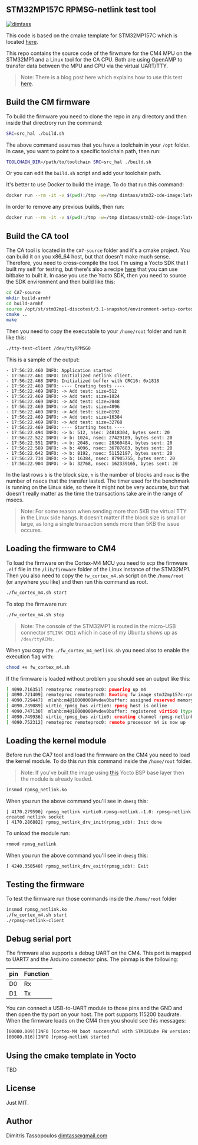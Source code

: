 STM32MP157C RPMSG-netlink test tool
----

[![dimtass](https://circleci.com/gh/dimtass/stm32mp1-cmake-rpmsg-test.svg?style=svg)](https://circleci.com/gh/dimtass/stm32mp1-cmake-rpmsg-test)

This code is based on the cmake template for STM32MP157C which is located [here](https://github.com/dimtass/stm32mp1-cmake-template).

This repo contains the source code of the firwmare for the CM4 MPU on the STM32MP1
and a Linux tool for the CA CPU. Both are using OpenAMP to transfer data between
the MPU and CPU via the virtual UART/TTY.

> Note: There is a blog post here which explains how to use this test [here](https://www.stupid-projects.com/benchmarking-the-stm32mp1-ipc-between-the-mcu-and-cpu-part-2/).

## Build the CM firmware
To build the firmware you need to clone the repo in any directory and then inside
that directrory run the command:

```sh
SRC=src_hal ./build.sh
```

The above command assumes that you have a toolchain in your `/opt` folder. In case,
you want to point to a specific toolchain path, then run:

```sh
TOOLCHAIN_DIR=/path/to/toolchain SRC=src_hal ./build.sh
```

Or you can edit the `build.sh` script and add your toolchain path.

It's better to use Docker to build the image. To do that run this command:
```sh
docker run --rm -it -v $(pwd):/tmp -w=/tmp dimtass/stm32-cde-image:latest -c "SRC=src_hal ./build.sh"
```

In order to remove any previous builds, then run:
```sh
docker run --rm -it -v $(pwd):/tmp -w=/tmp dimtass/stm32-cde-image:latest -c "CLEANBUILD=true SRC=src_hal ./build.sh"
```

## Build the CA tool
The CA tool is located in the `CA7-source` folder and it's a cmake project. You can build it
on you x86_64 host, but that doesn't make much sense. Therefore, you need to cross-compile
the tool. I'm using a Yocto SDK that I built my self for testing, but there's also a recipe
[here]() that you can use bitbake to built it. In case you use the Yocto SDK, then you need
to source the SDK environment and then build like this:

```sh
cd CA7-source
mkdir build-armhf
cd build-armhf
source /opt/st/stm32mp1-discotest/3.1-snapshot/environment-setup-cortexa7t2hf-neon-vfpv4-ostl-linux-gnueabi 
cmake ..
make
```

Then you need to copy the executable to your `/home/root` folder and run it like this:
```sh
./tty-test-client /dev/ttyRPMSG0
```

This is a sample of the output:

```
- 17:56:22.460 INFO: Application started
- 17:56:22.461 INFO: Initialized netlink client.
- 17:56:22.468 INFO: Initialized buffer with CRC16: 0x1818
- 17:56:22.469 INFO: ---- Creating tests ----
- 17:56:22.469 INFO: -> Add test: size=512
- 17:56:22.469 INFO: -> Add test: size=1024
- 17:56:22.469 INFO: -> Add test: size=2048
- 17:56:22.469 INFO: -> Add test: size=4096
- 17:56:22.469 INFO: -> Add test: size=8192
- 17:56:22.469 INFO: -> Add test: size=16384
- 17:56:22.469 INFO: -> Add test: size=32768
- 17:56:22.469 INFO: ---- Starting tests ----
- 17:56:22.494 INFO: -> b: 512, nsec: 24818304, bytes sent: 20
- 17:56:22.522 INFO: -> b: 1024, nsec: 27429189, bytes sent: 20
- 17:56:22.551 INFO: -> b: 2048, nsec: 28360484, bytes sent: 20
- 17:56:22.589 INFO: -> b: 4096, nsec: 36787683, bytes sent: 20
- 17:56:22.642 INFO: -> b: 8192, nsec: 51152197, bytes sent: 20
- 17:56:22.734 INFO: -> b: 16384, nsec: 87905755, bytes sent: 20
- 17:56:22.904 INFO: -> b: 32768, nsec: 162339165, bytes sent: 20
```

In the last rows `b` is the block size, `n` is the number of blocks and `nsec` is the number
of nsecs that the transfer lasted. The timer used for the benchmark is running on the Linux
side, so there it might not be very accurate, but that doesn't really matter as the time the
transactions take are in the range of msecs.

> Note: For some reason when sending more than 5KB the virtual TTY in the Linux side hangs.
It doesn't matter if the block size is small or large, as long a single transaction sends more
than 5KB the issue occures.

## Loading the firmware to CM4
To load the firmware on the Cortex-M4 MCU you need to scp the firmware `.elf` file in the
`/lib/firmware` folder of the Linux instance of the STM32MP1. Then you also need to copy the
`fw_cortex_m4.sh` script on the `/home/root` (or anywhere you like) and then run this command
as root.
```sh
./fw_cortex_m4.sh start
```

To stop the firmware run:
```sh
./fw_cortex_m4.sh stop
```

> Note: The console of the STM32MP1 is routed in the micro-USB connector `STLINK CN11` which
in case of my Ubuntu shows up as `/dev/ttyACMx`.

When you copy the `./fw_cortex_m4_netlink.sh` you need also to enable the execution flag with:
```sh
chmod +x fw_cortex_m4.sh
```

If the firmware is loaded without problem you should see an output like this:
```sh
[ 4090.716351] remoteproc remoteproc0: powering up m4
[ 4090.721409] remoteproc remoteproc0: Booting fw image stm32mp157c-rpmsg-netlink.elf, size 696716
[ 4090.729447]  mlahb:m4@10000000#vdev0buffer: assigned reserved memory node vdev0buffer@10042000
[ 4090.739089] virtio_rpmsg_bus virtio0: rpmsg host is online
[ 4090.747130]  mlahb:m4@10000000#vdev0buffer: registered virtio0 (type 7)
[ 4090.749936] virtio_rpmsg_bus virtio0: creating channel rpmsg-netlink addr 0x0
[ 4090.752312] remoteproc remoteproc0: remote processor m4 is now up
 ```


## Loading the kernel module
Before run the CA7 tool and load the firmware on the CM4 you need to load the kernel module.
To do this run this command inside the `/home/root` folder.

> Note: If you've built the image using [this](https://github.com/dimtass/meta-stm32mp1-bsp-base)
Yocto BSP base layer then the module is already loaded.

```sh
insmod rpmsg_netlink.ko
```

When you run the above command you'll see in `dmesg` this:
```
[ 4170.279590] rpmsg_netlink virtio0.rpmsg-netlink.-1.0: rpmsg-netlink created netlink socket
[ 4170.286882] rpmsg_netlink_drv_init(rpmsg_sdb): Init done
```

To unload the module run:
```sh
rmmod rpmsg_netlink
```

When you run the above command you'll see in `dmesg` this:
```
[ 4240.350540] rpmsg_netlink_drv_exit(rpmsg_sdb): Exit
```

## Testing the firmware
To test the firmware run those commands inside the `/home/root` folder

```sh
insmod rpmsg_netlink.ko
./fw_cortex_m4.sh start
./rpmsg-netlink-client
```

## Debug serial port
The firmware also supports a debug UART on the CM4. This port is mapped to UART7 and the
Arduino connector pins. The pinmap is the following:

pin | Function
-|-
D0 | Rx
D1 | Tx

You can connect a USB-to-UART module to those pins and the GND and then open the tty port
on your host. The port supports 115200 baudrate. When the firmware loads on the CM4 then
you should see this messages:

```sh
[00000.009][INFO ]Cortex-M4 boot successful with STM32Cube FW version: v1.2.0
[00000.016][INFO ]rpmsg-netlink started
```

## Using the cmake template in Yocto
TBD

## License
Just MIT.

## Author
Dimitris Tassopoulos <dimtass@gmail.com>